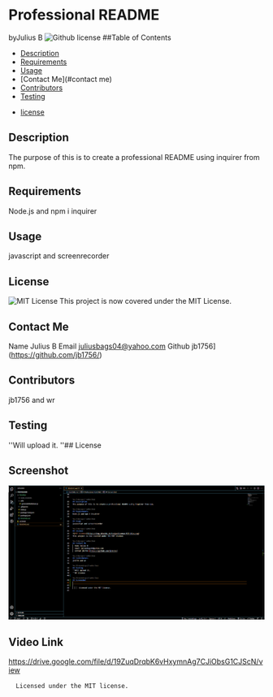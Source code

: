 # Professional README
byJulius B
![Github license](https://img.shields.io/badge/license-${license}-svg)
##Table of Contents
- [Description](#description)
- [Requirements](#requirements)
- [Usage](#usage)
- [Contact Me](#contact me)
- [Contributors](#contributors)
- [Testing](#testing)


* [license](#license)


## Description
The purpose of this is to create a professional README using inquirer from npm. 

## Requirements
Node.js and npm i inquirer

## Usage
javascript and screenrecorder

## License 
![MIT License](https://img.shields.io/badge/License-MIT-blue.svg)
This project is now covered under the MIT License. 

## Contact Me
  Name Julius B
  Email juliusbags04@yahoo.com
  Github jb1756](https://github.com/jb1756/)

## Contributors
jb1756 and wr

## Testing
''Will upload it.
''## License

## Screenshot 
![Screenshot](https://github.com/jb1756/ProfREADME/blob/a22875dcd02ad6a9746b5f6a6fbe7addbdc18547/Screenshot%20.png)

## Video Link
https://drive.google.com/file/d/19ZuqDrqbK6vHxymnAg7CJiObsG1CJScN/view
    
      Licensed under the MIT license.
